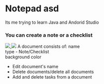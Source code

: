 # Notepad asd
Its me trying to learn Java and Andorid Studio

### You can create a note or a checklist
<a href="https://imgflip.com/gif/3elvvz"><img src="https://i.imgflip.com/3elvvz.gif"/>
<a href="https://imgflip.com/gif/3elwd7"><img src="https://i.imgflip.com/3elwd7.gif"/></a>
A document consists of:
   name  
   type - Note/Checklist  
   background color    
* Edit document's name
* Delete documents/delete all documents
* Add and delete tasks from a document
